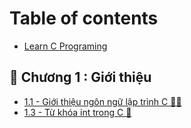 # Table of contents

* [Learn C Programing](README.md)

## 🌱 Chương 1 : Giới thiệu <a id="ch1-introduction"></a>

* [1.1 - Giới thiệu ngôn ngữ lập trình C 👩‍💻](ch1-introduction/1-gioi-thieu-ngon-ngu-lap-trinh-c.md)
* [1.3 - Từ khóa int trong C 🤔](ch1-introduction/3-int-keyworld-in-c.md)

